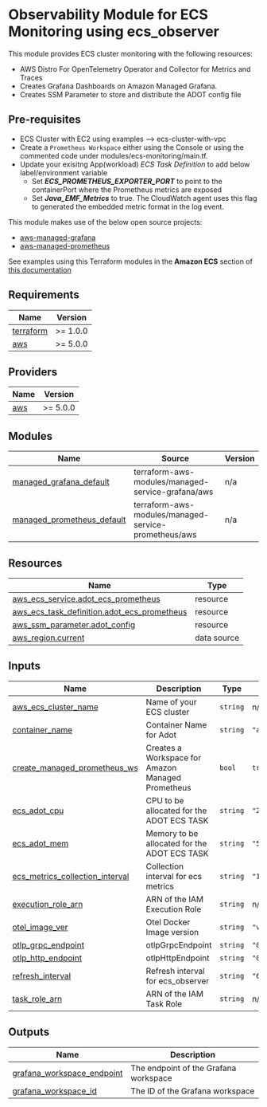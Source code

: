 # Observability Module for ECS Monitoring using ecs_observer

This module provides ECS cluster monitoring with the following resources:

- AWS Distro For OpenTelemetry Operator and Collector for Metrics and Traces
- Creates Grafana Dashboards on Amazon Managed Grafana.
- Creates SSM Parameter to store and distribute the ADOT config file

## Pre-requisites
* ECS Cluster with EC2 using examples --> ecs-cluster-with-vpc
* Create a `Prometheus Workspace` either using the Console or using the commented code under modules/ecs-monitoring/main.tf.
* Update your exisitng App(workload) *ECS Task Definition* to add below label/environment variable
    - Set ***ECS_PROMETHEUS_EXPORTER_PORT*** to point to the containerPort where the Prometheus metrics are exposed
    - Set ***Java_EMF_Metrics*** to true. The CloudWatch agent uses this flag to generated the embedded metric format in the log event.

This module makes use of the below open source projects:
* [aws-managed-grafana](https://github.com/terraform-aws-modules/terraform-aws-managed-service-grafana)
* [aws-managed-prometheus](https://github.com/terraform-aws-modules/terraform-aws-managed-service-prometheus)

See examples using this Terraform modules in the **Amazon ECS** section of [this documentation](https://aws-observability.github.io/terraform-aws-observability-accelerator/)

<!-- BEGINNING OF PRE-COMMIT-TERRAFORM DOCS HOOK -->
## Requirements

| Name | Version |
|------|---------|
| <a name="requirement_terraform"></a> [terraform](#requirement\_terraform) | >= 1.0.0 |
| <a name="requirement_aws"></a> [aws](#requirement\_aws) | >= 5.0.0 |

## Providers

| Name | Version |
|------|---------|
| <a name="provider_aws"></a> [aws](#provider\_aws) | >= 5.0.0 |

## Modules

| Name | Source | Version |
|------|--------|---------|
| <a name="module_managed_grafana_default"></a> [managed\_grafana\_default](#module\_managed\_grafana\_default) | terraform-aws-modules/managed-service-grafana/aws | n/a |
| <a name="module_managed_prometheus_default"></a> [managed\_prometheus\_default](#module\_managed\_prometheus\_default) | terraform-aws-modules/managed-service-prometheus/aws | n/a |

## Resources

| Name | Type |
|------|------|
| [aws_ecs_service.adot_ecs_prometheus](https://registry.terraform.io/providers/hashicorp/aws/latest/docs/resources/ecs_service) | resource |
| [aws_ecs_task_definition.adot_ecs_prometheus](https://registry.terraform.io/providers/hashicorp/aws/latest/docs/resources/ecs_task_definition) | resource |
| [aws_ssm_parameter.adot_config](https://registry.terraform.io/providers/hashicorp/aws/latest/docs/resources/ssm_parameter) | resource |
| [aws_region.current](https://registry.terraform.io/providers/hashicorp/aws/latest/docs/data-sources/region) | data source |

## Inputs

| Name | Description | Type | Default | Required |
|------|-------------|------|---------|:--------:|
| <a name="input_aws_ecs_cluster_name"></a> [aws\_ecs\_cluster\_name](#input\_aws\_ecs\_cluster\_name) | Name of your ECS cluster | `string` | n/a | yes |
| <a name="input_container_name"></a> [container\_name](#input\_container\_name) | Container Name for Adot | `string` | `"adot_new"` | no |
| <a name="input_create_managed_prometheus_ws"></a> [create\_managed\_prometheus\_ws](#input\_create\_managed\_prometheus\_ws) | Creates a Workspace for Amazon Managed Prometheus | `bool` | `true` | no |
| <a name="input_ecs_adot_cpu"></a> [ecs\_adot\_cpu](#input\_ecs\_adot\_cpu) | CPU to be allocated for the ADOT ECS TASK | `string` | `"256"` | no |
| <a name="input_ecs_adot_mem"></a> [ecs\_adot\_mem](#input\_ecs\_adot\_mem) | Memory to be allocated for the ADOT ECS TASK | `string` | `"512"` | no |
| <a name="input_ecs_metrics_collection_interval"></a> [ecs\_metrics\_collection\_interval](#input\_ecs\_metrics\_collection\_interval) | Collection interval for ecs metrics | `string` | `"15s"` | no |
| <a name="input_execution_role_arn"></a> [execution\_role\_arn](#input\_execution\_role\_arn) | ARN of the IAM Execution Role | `string` | n/a | yes |
| <a name="input_otel_image_ver"></a> [otel\_image\_ver](#input\_otel\_image\_ver) | Otel Docker Image version | `string` | `"v0.31.0"` | no |
| <a name="input_otlp_grpc_endpoint"></a> [otlp\_grpc\_endpoint](#input\_otlp\_grpc\_endpoint) | otlpGrpcEndpoint | `string` | `"0.0.0.0:4317"` | no |
| <a name="input_otlp_http_endpoint"></a> [otlp\_http\_endpoint](#input\_otlp\_http\_endpoint) | otlpHttpEndpoint | `string` | `"0.0.0.0:4318"` | no |
| <a name="input_refresh_interval"></a> [refresh\_interval](#input\_refresh\_interval) | Refresh interval for ecs\_observer | `string` | `"60s"` | no |
| <a name="input_task_role_arn"></a> [task\_role\_arn](#input\_task\_role\_arn) | ARN of the IAM Task Role | `string` | n/a | yes |

## Outputs

| Name | Description |
|------|-------------|
| <a name="output_grafana_workspace_endpoint"></a> [grafana\_workspace\_endpoint](#output\_grafana\_workspace\_endpoint) | The endpoint of the Grafana workspace |
| <a name="output_grafana_workspace_id"></a> [grafana\_workspace\_id](#output\_grafana\_workspace\_id) | The ID of the Grafana workspace |
<!-- END OF PRE-COMMIT-TERRAFORM DOCS HOOK -->

